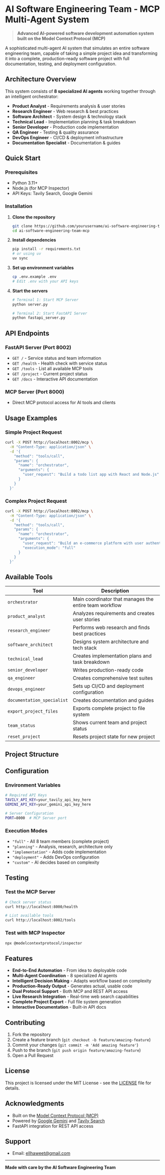 # AI Software Engineering Team - MCP Multi-Agent System

> **Advanced AI-powered software development automation system built on the Model Context Protocol (MCP)**

A sophisticated multi-agent AI system that simulates an entire software engineering team, capable of taking a simple project idea and transforming it into a complete, production-ready software project with full documentation, testing, and deployment configuration.

## Architecture Overview

This system consists of **8 specialized AI agents** working together through an intelligent orchestrator:

- **Product Analyst** - Requirements analysis & user stories
- **Research Engineer** - Web research & best practices
- **Software Architect** - System design & technology stack
- **Technical Lead** - Implementation planning & task breakdown
- **Senior Developer** - Production code implementation
- **QA Engineer** - Testing & quality assurance
- **DevOps Engineer** - CI/CD & deployment infrastructure
- **Documentation Specialist** - Documentation & guides

## Quick Start

### Prerequisites

- Python 3.11+
- Node.js (for MCP Inspector)
- API Keys: Tavily Search, Google Gemini

### Installation

1. **Clone the repository**

   ```bash
   git clone https://github.com/yourusername/ai-software-engineering-team-mcp.git
   cd ai-software-engineering-team-mcp
   ```
2. **Install dependencies**

   ```bash
   pip install -r requirements.txt
   # or using uv
   uv sync
   ```
3. **Set up environment variables**

   ```bash
   cp .env.example .env
   # Edit .env with your API keys
   ```
4. **Start the servers**

   ```bash
   # Terminal 1: Start MCP Server
   python server.py

   # Terminal 2: Start FastAPI Server
   python fastapi_server.py
   ```

## API Endpoints

### FastAPI Server (Port 8002)

- `GET /` - Service status and team information
- `GET /health` - Health check with service status
- `GET /tools` - List all available MCP tools
- `GET /project` - Current project status
- `GET /docs` - Interactive API documentation

### MCP Server (Port 8000)

- Direct MCP protocol access for AI tools and clients

## Usage Examples

### Simple Project Request

```bash
curl -X POST http://localhost:8002/mcp \
  -H "Content-Type: application/json" \
  -d '{
    "method": "tools/call",
    "params": {
      "name": "orchestrator",
      "arguments": {
        "user_request": "Build a todo list app with React and Node.js"
      }
    }
  }'
```

### Complex Project Request

```bash
curl -X POST http://localhost:8002/mcp \
  -H "Content-Type: application/json" \
  -d '{
    "method": "tools/call",
    "params": {
      "name": "orchestrator",
      "arguments": {
        "user_request": "Build an e-commerce platform with user authentication, product catalog, shopping cart, and payment integration using React, Node.js, and PostgreSQL",
        "execution_mode": "full"
      }
    }
  }'
```

## Available Tools

| Tool                         | Description                                            |
| ---------------------------- | ------------------------------------------------------ |
| `orchestrator`             | Main coordinator that manages the entire team workflow |
| `product_analyst`          | Analyzes requirements and creates user stories         |
| `research_engineer`        | Performs web research and finds best practices         |
| `software_architect`       | Designs system architecture and tech stack             |
| `technical_lead`           | Creates implementation plans and task breakdown        |
| `senior_developer`         | Writes production-ready code                           |
| `qa_engineer`              | Creates comprehensive test suites                      |
| `devops_engineer`          | Sets up CI/CD and deployment configuration             |
| `documentation_specialist` | Creates documentation and guides                       |
| `export_project_files`     | Exports complete project to file system                |
| `team_status`              | Shows current team and project status                  |
| `reset_project`            | Resets project state for new project                   |

## Project Structure

## Configuration

### Environment Variables

```bash
# Required API Keys
TAVILY_API_KEY=your_tavily_api_key_here
GEMINI_API_KEY=your_gemini_api_key_here

# Server Configuration
PORT=8000  # MCP Server port
```

### Execution Modes

- `"full"` - All 8 team members (complete project)
- `"planning"` - Analysis, research, architecture only
- `"implementation"` - Adds code implementation
- `"deployment"` - Adds DevOps configuration
- `"custom"` - AI decides based on complexity

## Testing

### Test the MCP Server

```bash
# Check server status
curl http://localhost:8000/health

# List available tools
curl http://localhost:8002/tools
```

### Test with MCP Inspector

```bash
npx @modelcontextprotocol/inspector
```

## Features

- **End-to-End Automation** - From idea to deployable code
- **Multi-Agent Coordination** - 8 specialized AI agents
- **Intelligent Decision Making** - Adapts workflow based on complexity
- **Production-Ready Output** - Generates actual, usable code
- **Dual Protocol Support** - Both MCP and REST API access
- **Live Research Integration** - Real-time web search capabilities
- **Complete Project Export** - Full file system generation
- **Interactive Documentation** - Built-in API docs

## Contributing

1. Fork the repository
2. Create a feature branch (`git checkout -b feature/amazing-feature`)
3. Commit your changes (`git commit -m 'Add amazing feature'`)
4. Push to the branch (`git push origin feature/amazing-feature`)
5. Open a Pull Request

## License

This project is licensed under the MIT License - see the [LICENSE](LICENSE) file for details.

## Acknowledgments

- Built on the [Model Context Protocol (MCP)](https://modelcontextprotocol.io/)
- Powered by [Google Gemini](https://ai.google.dev/) and [Tavily Search](https://tavily.com/)
- FastAPI integration for REST API access

## Support

- Email: ellhaweet@gmail.com

---

**Made with care by the AI Software Engineering Team**
